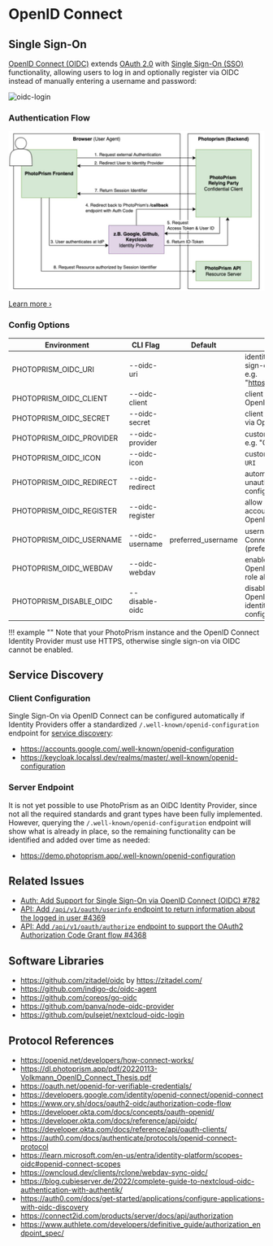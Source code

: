 # OpenID Connect

## Single Sign-On

[OpenID Connect (OIDC)](https://openid.net/developers/how-connect-works/) extends [OAuth 2.0](oauth2.md) with [Single Sign-On (SSO)](https://developer.okta.com/docs/reference/api/oidc/#userinfo) functionality, allowing users to log in and optionally register via OIDC instead of manually entering a username and password:

![oidc-login](https://github.com/photoprism/photoprism/assets/301686/58e89668-2404-4973-8f6a-e228be389e6c)

### Authentication Flow

![oidc-sso-flow](img/oidc-sso-flow.jpg)

[Learn more ›](https://dl.photoprism.app/pdf/20220113-Volkmann_OpenID_Connect_Thesis.pdf)

### Config Options

| Environment              | CLI Flag        | Default            | Description                                                                                        |
|--------------------------|-----------------|--------------------|----------------------------------------------------------------------------------------------------|
| PHOTOPRISM_OIDC_URI      | --oidc-uri      |                    | identity provider `URI` for single sign-on via OpenID Connect, e.g. "https://accounts.google.com/" |
| PHOTOPRISM_OIDC_CLIENT   | --oidc-client   |                    | client `ID` for single sign-on via OpenID Connect                                                  |
| PHOTOPRISM_OIDC_SECRET   | --oidc-secret   |                    | client `SECRET` for single sign-on via OpenID Connect                                              |
| PHOTOPRISM_OIDC_PROVIDER | --oidc-provider |                    | custom identity provider `NAME`, e.g. "Google"                                                     |
| PHOTOPRISM_OIDC_ICON     | --oidc-icon     |                    | custom identity provider icon `URI`                                                                |
| PHOTOPRISM_OIDC_REDIRECT | --oidc-redirect |                    | automatically redirect unauthenticated users to the configured identity provider                   |
| PHOTOPRISM_OIDC_REGISTER | --oidc-register |                    | allow new users to create an account when they sign in with OpenID Connect                         |
| PHOTOPRISM_OIDC_USERNAME | --oidc-username | preferred_username | username `CLAIM` for OpenID Connect users (preferred_username, email)                              |
| PHOTOPRISM_OIDC_WEBDAV   | --oidc-webdav   |                    | enable WebDAV for new OpenID Connect users if their role allows it                                 |
| PHOTOPRISM_DISABLE_OIDC  | --disable-oidc  |                    | disable single sign-on via OpenID Connect, even if an identity provider has been configured        |


!!! example ""
    Note that your PhotoPrism instance and the OpenID Connect Identity Provider must use HTTPS, otherwise single sign-on via OIDC cannot be enabled.

## Service Discovery

### Client Configuration

Single Sign-On via OpenID Connect can be configured automatically if Identity Providers offer a standardized `/.well-known/openid-configuration` endpoint for [service discovery](https://developer.okta.com/docs/reference/api/oidc/#well-known-oauth-authorization-server):

- <https://accounts.google.com/.well-known/openid-configuration>
- <https://keycloak.localssl.dev/realms/master/.well-known/openid-configuration>

### Server Endpoint

It is not yet possible to use PhotoPrism as an OIDC Identity Provider, since not all the required standards and grant types have been fully implemented. However, querying the `/.well-known/openid-configuration` endpoint will show what is already in place, so the remaining functionality can be identified and added over time as needed:

- <https://demo.photoprism.app/.well-known/openid-configuration>

## Related Issues

- [Auth: Add Support for Single Sign-On via OpenID Connect (OIDC) #782](https://github.com/photoprism/photoprism/issues/782)
- [API: Add `/api/v1/oauth/userinfo` endpoint to return information about the logged in user #4369](https://github.com/photoprism/photoprism/issues/4369)
- [API: Add `/api/v1/oauth/authorize` endpoint to support the OAuth2 Authorization Code Grant flow #4368](https://github.com/photoprism/photoprism/issues/4368)

## Software Libraries

- https://github.com/zitadel/oidc by https://zitadel.com/
- https://github.com/indigo-dc/oidc-agent
- https://github.com/coreos/go-oidc
- https://github.com/panva/node-oidc-provider
- https://github.com/pulsejet/nextcloud-oidc-login

## Protocol References

- https://openid.net/developers/how-connect-works/
- https://dl.photoprism.app/pdf/20220113-Volkmann_OpenID_Connect_Thesis.pdf
- https://oauth.net/openid-for-verifiable-credentials/
- https://developers.google.com/identity/openid-connect/openid-connect
- https://www.ory.sh/docs/oauth2-oidc/authorization-code-flow
- https://developer.okta.com/docs/concepts/oauth-openid/
- https://developer.okta.com/docs/reference/api/oidc/
- https://developer.okta.com/docs/reference/api/oauth-clients/
- https://auth0.com/docs/authenticate/protocols/openid-connect-protocol
- https://learn.microsoft.com/en-us/entra/identity-platform/scopes-oidc#openid-connect-scopes
- https://owncloud.dev/clients/rclone/webdav-sync-oidc/
- https://blog.cubieserver.de/2022/complete-guide-to-nextcloud-oidc-authentication-with-authentik/
- https://auth0.com/docs/get-started/applications/configure-applications-with-oidc-discovery
- https://connect2id.com/products/server/docs/api/authorization
- https://www.authlete.com/developers/definitive_guide/authorization_endpoint_spec/
